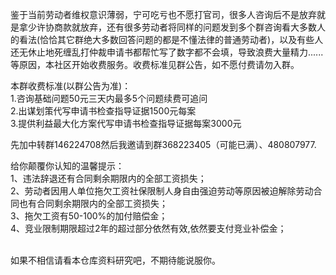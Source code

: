 鉴于当前劳动者维权意识薄弱，宁可吃亏也不愿打官司，很多人咨询后不是放弃就是拿少许协商款就放弃，还有很多劳动者将同样的问题发到多个群咨询看大多数人的看法(恰恰其它群绝大多数回答问题的都是不懂法律的普通劳动者)，以及有些人还无休止地死缠乱打仲裁申请书都帮忙写了数字都不会填，导致浪费大量精力......等原因，本社区开始收费服务。收费标准见群公告，如不愿付费请勿入群。

本群收费标准(以群公告为准)：<br>
1.咨询基础问题50元三天内最多5个问题续费可追问<br>
2.出谋划策代写申请书检查指导证据1500元每案<br>
3.提供利益最大化方案代写申请书检查指导证据每案3000元<br>

先加中转群146224708然后我邀请到群368223405（可能已满）、480807977.  <br>

给你颠覆你认知的温馨提示：<br>
1、违法辞退还有合同剩余期限内的全部工资损失；<br>
2、劳动者因用人单位拖欠工资社保限制人身自由强迫劳动等原因被迫解除劳动合同也有合同剩余期限内的全部工资损失；<br>
3、拖欠工资有50-100%的加付赔偿金；<br>
4、竞业限制期限超过2年的超过部分依然有效,依然要支付竞业补偿金；<br>

<br>
如果不相信请看本仓库资料研究吧，不期待能说服你。
